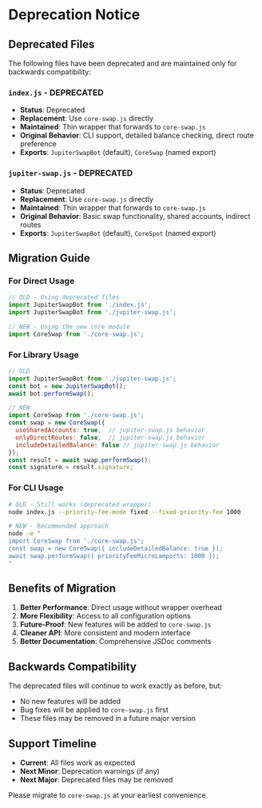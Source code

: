 # Deprecation Notice

## Deprecated Files

The following files have been deprecated and are maintained only for backwards compatibility:

### `index.js` - DEPRECATED
- **Status**: Deprecated
- **Replacement**: Use `core-swap.js` directly
- **Maintained**: Thin wrapper that forwards to `core-swap.js`
- **Original Behavior**: CLI support, detailed balance checking, direct route preference
- **Exports**: `JupiterSwapBot` (default), `CoreSwap` (named export)

### `jupiter-swap.js` - DEPRECATED  
- **Status**: Deprecated
- **Replacement**: Use `core-swap.js` directly
- **Maintained**: Thin wrapper that forwards to `core-swap.js`
- **Original Behavior**: Basic swap functionality, shared accounts, indirect routes
- **Exports**: `JupiterSwapBot` (default), `CoreSpot` (named export)

## Migration Guide

### For Direct Usage
```javascript
// OLD - Using deprecated files
import JupiterSwapBot from './index.js';
import JupiterSwapBot from './jupiter-swap.js';

// NEW - Using the new core module
import CoreSwap from './core-swap.js';
```

### For Library Usage
```javascript
// OLD
import JupiterSwapBot from './jupiter-swap.js';
const bot = new JupiterSwapBot();
await bot.performSwap();

// NEW
import CoreSwap from './core-swap.js';
const swap = new CoreSwap({
  useSharedAccounts: true,  // jupiter-swap.js behavior
  onlyDirectRoutes: false,  // jupiter-swap.js behavior
  includeDetailedBalance: false // jupiter-swap.js behavior
});
const result = await swap.performSwap();
const signature = result.signature;
```

### For CLI Usage
```bash
# OLD - Still works (deprecated wrapper)
node index.js --priority-fee-mode fixed --fixed-priority-fee 1000

# NEW - Recommended approach
node -e "
import CoreSwap from './core-swap.js';
const swap = new CoreSwap({ includeDetailedBalance: true });
await swap.performSwap({ priorityFeeMicroLamports: 1000 });
"
```

## Benefits of Migration

1. **Better Performance**: Direct usage without wrapper overhead
2. **More Flexibility**: Access to all configuration options
3. **Future-Proof**: New features will be added to `core-swap.js`
4. **Cleaner API**: More consistent and modern interface
5. **Better Documentation**: Comprehensive JSDoc comments

## Backwards Compatibility

The deprecated files will continue to work exactly as before, but:
- No new features will be added
- Bug fixes will be applied to `core-swap.js` first
- These files may be removed in a future major version

## Support Timeline

- **Current**: All files work as expected
- **Next Minor**: Deprecation warnings (if any)
- **Next Major**: Deprecated files may be removed

Please migrate to `core-swap.js` at your earliest convenience.
